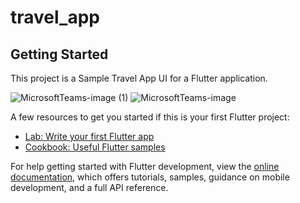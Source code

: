 # travel_app

## Getting Started

This project is a Sample Travel App UI for a Flutter application.

![MicrosoftTeams-image (1)](https://user-images.githubusercontent.com/20883436/186829308-a3c5b44c-ebe8-4681-8ae6-d3da28f18e82.png)
![MicrosoftTeams-image](https://user-images.githubusercontent.com/20883436/186829314-5a808e9c-8680-4e99-8f43-2783ec20698b.png)

A few resources to get you started if this is your first Flutter project:

- [Lab: Write your first Flutter app](https://docs.flutter.dev/get-started/codelab)
- [Cookbook: Useful Flutter samples](https://docs.flutter.dev/cookbook)

For help getting started with Flutter development, view the
[online documentation](https://docs.flutter.dev/), which offers tutorials,
samples, guidance on mobile development, and a full API reference.
